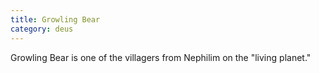 ```yaml
---
title: Growling Bear
category: deus
---
```

Growling Bear is one of the villagers from Nephilim on the &quot;living planet.&quot;
